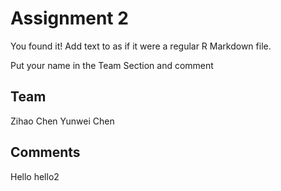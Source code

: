 # Assignment 2

You found it!  Add text to as if it were a regular R Markdown file.

Put your name in the Team Section and comment

## Team
Zihao Chen
Yunwei Chen
## Comments
Hello
hello2

